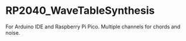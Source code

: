 # RP2040_WaveTableSynthesis
For Arduino IDE and Raspberry Pi Pico. Multiple channels for chords and noise.
